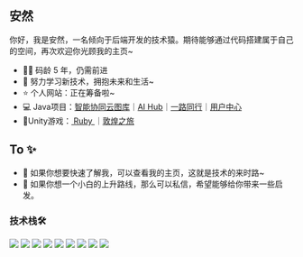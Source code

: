 ## 安然

你好，我是安然，一名倾向于后端开发的技术猿。期待能够通过代码搭建属于自己的空间，再次欢迎你光顾我的主页~

- 🧑‍💻 码龄 5 年，仍需前进
- 🌱 努力学习新技术，拥抱未来和生活~
- ⭐️ 个人网站：正在筹备啦~
- 💻 Java项目：<a href="https://github.com/anran0422/Cloud" target="_blank">智能协同云图库</a>｜<a href="https://github.com/anran0422/SpringAI" target="_blank">AI Hub</a>｜<a href="https://github.com/anran0422/partner" target="_blank">一路同行</a>｜<a href="https://github.com/anran0422/center" target="_blank">用户中心</a>
- 📱Unity游戏：<a href="https://github.com/anran0422/Ruby" target="_blank"> Ruby </a>｜<a href="https://github.com/" target="_blank">敦煌之旅</a>


## To ✨
- 👣 如果你想要快速了解我，可以查看我的主页，这就是技术的来时路~
- 💫 如果你想一个小白的上升路线，那么可以私信，希望能够给你带来一些启发。

### 技术栈🛠️
![](https://img.shields.io/badge/-Java-4C7491?style=flat-square&logo=java&logoColor=fff)
![](https://img.shields.io/badge/-TS-339933?style=flat-square&logo=typescript&logoColor=fff)
![](https://img.shields.io/badge/-Spring-5FB832?style=flat-square&logo=Spring&logoColor=fff)
![](https://img.shields.io/badge/-Vue-4fc08d?style=flat-square&logo=Vue.js&logoColor=fff)
![](https://img.shields.io/badge/-MySQL-4479A1?style=flatsquare&logo=MySQL&logoColor=fff)
![](https://img.shields.io/badge/-Redis-DC382D?style=flat-square&logo=Redis&logoColor=fff)
![](https://img.shields.io/badge/-Linux-000000?style=flat-square&logo=Linux&logoColor=fff)
![](https://img.shields.io/badge/-Docker-2496ED?style=flatsquare&logo=Docker&logoColor=fff)
![](https://img.shields.io/badge/-Git-E84E31?style=flat-square&logo=Git&logoColor=fff)
